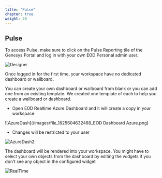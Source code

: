 ```yaml
---
title: "Pulse"
chapter: true
weight: 20
---
```


## Pulse


To access Pulse, make sure to click on the Pulse Reporting tile of the Genesys Portal and log in with your own EOD Personal admin user.

![Designer](/images/file_1625604606223_pulse_tile.png)

Once logged in for the first time, your workspace have no dedicated dashboard or wallboard.

You can create your own dashboard or wallboard from blank or you can add one from an existing template. We created one template of each to help you create a wallboard or dashboard.

- Open EOD Realtime Azure Dashboard and it will create a copy in your workspace

![AzureDash](/images/file_1625604632498_EOD Dashboard Azure.png)

- Changes will be restricted to your user

![AzureDash2](/images/file_1625604661403_EOD_Dashboard_Azure_1.png)

The dashboard will be rendered into your workspace. You might have to select your own objects from the dashboard by editing the widgets if you don't see any object in the configured widget

![RealTime](/images/file_1625604695816_eod_realtime_dashboard.png)
